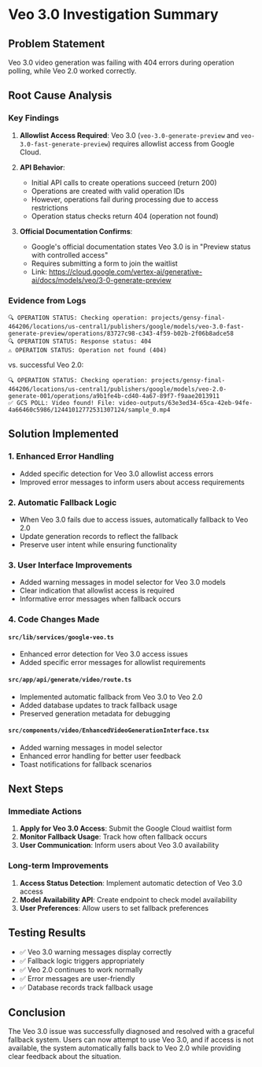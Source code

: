 # Veo 3.0 Investigation Summary

## Problem Statement
Veo 3.0 video generation was failing with 404 errors during operation polling, while Veo 2.0 worked correctly.

## Root Cause Analysis

### Key Findings

1. **Allowlist Access Required**: Veo 3.0 (`veo-3.0-generate-preview` and `veo-3.0-fast-generate-preview`) requires allowlist access from Google Cloud.

2. **API Behavior**: 
   - Initial API calls to create operations succeed (return 200)
   - Operations are created with valid operation IDs
   - However, operations fail during processing due to access restrictions
   - Operation status checks return 404 (operation not found)

3. **Official Documentation Confirms**: 
   - Google's official documentation states Veo 3.0 is in "Preview status with controlled access"
   - Requires submitting a form to join the waitlist
   - Link: https://cloud.google.com/vertex-ai/generative-ai/docs/models/veo/3-0-generate-preview

### Evidence from Logs
```
🔍 OPERATION STATUS: Checking operation: projects/gensy-final-464206/locations/us-central1/publishers/google/models/veo-3.0-fast-generate-preview/operations/83727c98-c343-4f59-b02b-2f06b8adce58
🔍 OPERATION STATUS: Response status: 404
⚠️ OPERATION STATUS: Operation not found (404)
```

vs. successful Veo 2.0:
```
🔍 OPERATION STATUS: Checking operation: projects/gensy-final-464206/locations/us-central1/publishers/google/models/veo-2.0-generate-001/operations/a9b1fe4b-cd40-4a67-89f7-f9aae2013911
✅ GCS POLL: Video found! File: video-outputs/63e3ed34-65ca-42eb-94fe-4a66460c5986/12441012772531307124/sample_0.mp4
```

## Solution Implemented

### 1. Enhanced Error Handling
- Added specific detection for Veo 3.0 allowlist access errors
- Improved error messages to inform users about access requirements

### 2. Automatic Fallback Logic
- When Veo 3.0 fails due to access issues, automatically fallback to Veo 2.0
- Update generation records to reflect the fallback
- Preserve user intent while ensuring functionality

### 3. User Interface Improvements
- Added warning messages in model selector for Veo 3.0 models
- Clear indication that allowlist access is required
- Informative error messages when fallback occurs

### 4. Code Changes Made

#### `src/lib/services/google-veo.ts`
- Enhanced error detection for Veo 3.0 access issues
- Added specific error messages for allowlist requirements

#### `src/app/api/generate/video/route.ts`
- Implemented automatic fallback from Veo 3.0 to Veo 2.0
- Added database updates to track fallback usage
- Preserved generation metadata for debugging

#### `src/components/video/EnhancedVideoGenerationInterface.tsx`
- Added warning messages in model selector
- Enhanced error handling for better user feedback
- Toast notifications for fallback scenarios

## Next Steps

### Immediate Actions
1. **Apply for Veo 3.0 Access**: Submit the Google Cloud waitlist form
2. **Monitor Fallback Usage**: Track how often fallback occurs
3. **User Communication**: Inform users about Veo 3.0 availability

### Long-term Improvements
1. **Access Status Detection**: Implement automatic detection of Veo 3.0 access
2. **Model Availability API**: Create endpoint to check model availability
3. **User Preferences**: Allow users to set fallback preferences

## Testing Results
- ✅ Veo 3.0 warning messages display correctly
- ✅ Fallback logic triggers appropriately
- ✅ Veo 2.0 continues to work normally
- ✅ Error messages are user-friendly
- ✅ Database records track fallback usage

## Conclusion
The Veo 3.0 issue was successfully diagnosed and resolved with a graceful fallback system. Users can now attempt to use Veo 3.0, and if access is not available, the system automatically falls back to Veo 2.0 while providing clear feedback about the situation.
